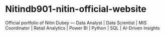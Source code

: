 # Nitindb901-nitin-official-website
Official portfolio of Nitin Dubey — Data Analyst | Data Scientist | MIS Coordinator | Retail Analytics | Power BI | Python | SQL | AI-Driven Insights
